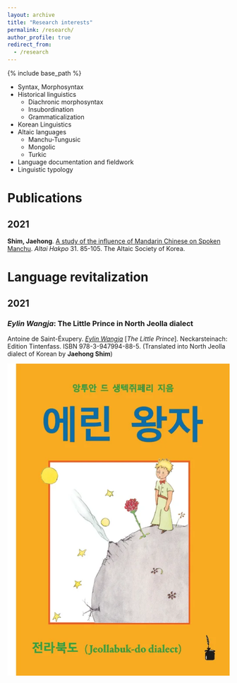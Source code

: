 ```yaml
---
layout: archive
title: "Research interests"
permalink: /research/
author_profile: true
redirect_from:
  - /research
---
```


{% include base_path %}

* Syntax, Morphosyntax
* Historical linguistics
  * Diachronic morphosyntax
  * Insubordination
  * Grammaticalization
* Korean Linguistics
* Altaic languages
  * Manchu-Tungusic
  * Mongolic
  * Turkic
* Language documentation and fieldwork
* Linguistic typology

# Publications
## 2021
**Shim, Jaehong**. [A study of the influence of Mandarin Chinese on Spoken Manchu](../files/Shim2021_AltaiHakpo.pdf). *Altai Hakpo* 31. 85-105. The Altaic Society of Korea.
# Language revitalization
## 2021
### *Eylin Wangja*: The Little Prince in North Jeolla dialect

Antoine de Saint-Éxupery. [*Eylin Wangja*](https://editiontintenfass.de/en/catalog/374_der-kleine-prinz-koreanischer-dialekt) [*The Little Prince*]. Neckarsteinach: Edition Tintenfass. ISBN 978-3-947994-88-5. (Translated into North Jeolla dialect of Korean by **Jaehong Shim**)

![eylinwangja](../images/eylinwangja.webp)